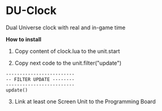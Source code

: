# DU-Clock
Dual Universe clock with real and in-game time

**How to install**

1. Copy content of clock.lua to the unit.start

2. Copy next code to the unit.filter("update")
```
-------------------------
-- FILTER UPDATE --------
-------------------------
update()
```

3. Link at least one Screen Unit to the Programming Board
